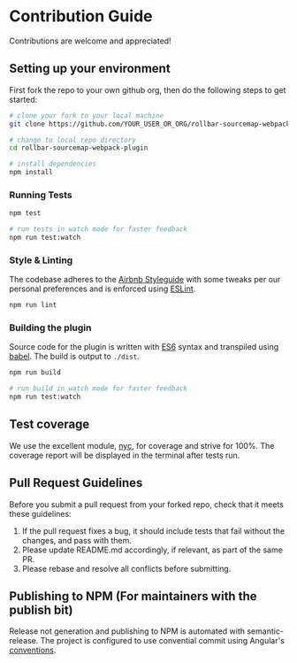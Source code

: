 # Contribution Guide

Contributions are welcome and appreciated!

## Setting up your environment

First fork the repo to your own github org, then do the following steps to get started:

```bash
# clone your fork to your local machine
git clone https://github.com/YOUR_USER_OR_ORG/rollbar-sourcemap-webpack-plugin.git

# change to local repo directory
cd rollbar-sourcemap-webpack-plugin

# install dependencies
npm install
```

### Running Tests

```bash
npm test
```

```bash
# run tests in watch mode for faster feedback
npm run test:watch
```

### Style & Linting

The codebase adheres to the [Airbnb Styleguide](https://github.com/airbnb/javascript)
with some tweaks per our personal preferences and is enforced using [ESLint](http://eslint.org/).

```bash
npm run lint
```

### Building the plugin

Source code for the plugin is written with [ES6](https://github.com/lukehoban/es6features#readme)
syntax and transpiled using [babel](http://babeljs.io/). The build is output to `./dist`.

```bash
npm run build
```

```bash
# run build in watch mode for faster feedback
npm run test:watch
```

## Test coverage

We use the excellent module, [nyc](https://www.npmjs.com/package/nyc), for coverage and strive for 100%.
The coverage report will be displayed in the terminal after tests run.

## Pull Request Guidelines

Before you submit a pull request from your forked repo, check that it meets these guidelines:

1. If the pull request fixes a bug, it should include tests that fail without the changes, and pass
   with them.
1. Please update README.md accordingly, if relevant, as part of the same PR.
1. Please rebase and resolve all conflicts before submitting.

## Publishing to NPM (For maintainers with the publish bit)

Release not generation and publishing to NPM is automated with semantic-release.
The project is configured to use convential commit using Angular's [conventions](https://github.com/angular/angular/blob/master/CONTRIBUTING.md#commit).
